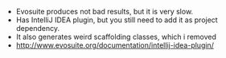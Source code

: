 * Evosuite produces not bad results, but it is very slow.
* Has IntelliJ IDEA plugin, but you still need to add it as project dependency.
* It also generates weird scaffolding classes, which i removed
* http://www.evosuite.org/documentation/intellij-idea-plugin/
